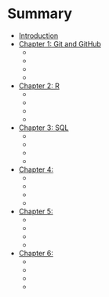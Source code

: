 # Summary

* [Introduction](README.md)
* [Chapter 1: Git and GitHub](chapter1/README.md)
    * [](chapter1/section1.md)
    * [](chapter1/section2.md)
    * [](chapter1/section3.md)
    * [](chapter1/section4.md)
* [Chapter 2: R](chapter2/README.md)
    * [](chapter2/section1.md)
    * [](chapter2/section2.md)
    * [](chapter2/section3.md)
    * [](chapter2/section4.md)
* [Chapter 3: SQL](chapter3/README.md)
    * [](chapter3/section1.md)
    * [](chapter3/section2.md)
    * [](chapter3/section3.md)
    * [](chapter3/section4.md)
* [Chapter 4: ](chapter4/README.md)
    * [](chapter4/section1.md)
    * [](chapter4/section2.md)
    * [](chapter4/section3.md)
    * [](chapter4/section4.md)
* [Chapter 5: ](chapter5/README.md)
    * [](chapter5/section1.md)
    * [](chapter5/section2.md)
    * [](chapter5/section3.md)
    * [](chapter5/section4.md)
* [Chapter 6: ](chapter6/README.md)
    * [](chapter6/section1.md)
    * [](chapter6/section2.md)
    * [](chapter6/section3.md)
    * [](chapter6/section4.md)
